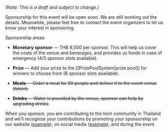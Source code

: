 _(Note: This is a draft and subject to change.)_

Sponsorship for this event will be open soon. We are still working out the details. Meanwhile, please feel free to contact the event organizers to let us know your interest in sponsoring.

Sponsorship areas:

- **Monetary sponsor** — THB 8,000 per sponsor. This will help us cover the costs of the venue and beverages, and provides us funds in case of emergency (4/5 sponsor slots available).

- **Prize** — Add your prize to the [[PrizePoolSystem|prize pool]] for winners to choose from (8 sponsor slots available).

- ~~**Meals** — Order a meal for 50 people and deliver it to the event venue (taken).~~

- ~~**Drinks** — Water is provided by the venue, sponsor can help by upgrading drinks.~~

When you sponsor, you are contributing to the tech community in Thailand and we’ll recognize your contributions by promoting your sponsorship on our website ([example](https://showdown.space/events/code-in-the-wind-1/#sponsors)), on social media ([example](https://www.facebook.com/events/5398524660192656/?post_id=5432966586748463)), and during the event.
